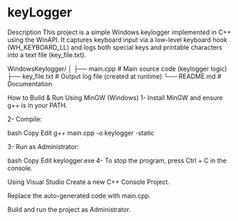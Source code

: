 # keyLogger

Description
This project is a simple Windows keylogger implemented in C++ using the WinAPI.
It captures keyboard input via a low-level keyboard hook (WH_KEYBOARD_LL) and logs both special keys and printable characters into a text file (key_file.txt).

WindowsKeylogger/
│
├── main.cpp        # Main source code (keylogger logic)
├── key_file.txt    # Output log file (created at runtime)
└── README.md       # Documentation


How to Build & Run
Using MinGW (Windows)
1- Install MinGW and ensure g++ is in your PATH.

2- Compile:

bash
Copy
Edit
g++ main.cpp -o keylogger -static

3- Run as Administrator:

bash
Copy
Edit
keylogger.exe
4- To stop the program, press Ctrl + C in the console.

Using Visual Studio
Create a new C++ Console Project.

Replace the auto-generated code with main.cpp.

Build and run the project as Administrator.

